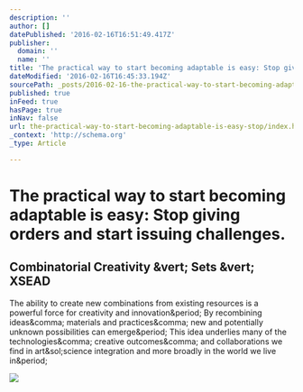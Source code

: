 ```yaml
---
description: ''
author: []
datePublished: '2016-02-16T16:51:49.417Z'
publisher:
  domain: ''
  name: ''
title: 'The practical way to start becoming adaptable is easy: Stop giving orders and start issuing challenges.'
dateModified: '2016-02-16T16:45:33.194Z'
sourcePath: _posts/2016-02-16-the-practical-way-to-start-becoming-adaptable-is-easy-stop.md
published: true
inFeed: true
hasPage: true
inNav: false
url: the-practical-way-to-start-becoming-adaptable-is-easy-stop/index.html
_context: 'http://schema.org'
_type: Article

---
```

# The practical way to start becoming adaptable is easy: Stop giving orders and start issuing challenges.

<article style=""><h1>Combinatorial Creativity &amp;vert; Sets &amp;vert; XSEAD</h1><p>The ability to create new combinations from existing resources is a powerful force for creativity and innovation&amp;period; By recombining ideas&amp;comma; materials and practices&amp;comma; new and potentially unknown possibilities can emerge&amp;period; This idea underlies many of the technologies&amp;comma; creative outcomes&amp;comma; and collaborations we find in art&amp;sol;science integration and more broadly in the world we live in&amp;period;</p><img src="http://www.xsead.cmu.edu/assets/xsead/logo/small-color.png" /></article>